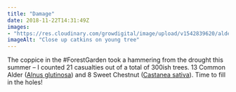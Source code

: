 ```yaml
---
title: "Damage"
date: 2018-11-22T14:31:49Z
images: 
- "https://res.cloudinary.com/growdigital/image/upload/v1542839620/alder-catkins-6376E73E.jpg"
imageAlt: "Close up catkins on young tree"
---
```


The coppice in the #ForestGarden took a hammering from the drought this summer – I counted 21 casualties out of a total of 300ish trees. 13 Common Alder ([Alnus glutinosa](https://pfaf.org/user/plant.aspx?latinname=Alnus+glutinosa)) and 8 Sweet Chestnut ([Castanea sativa](https://pfaf.org/user/plant.aspx?latinname=Castanea+sativa)). Time to fill in the holes!
